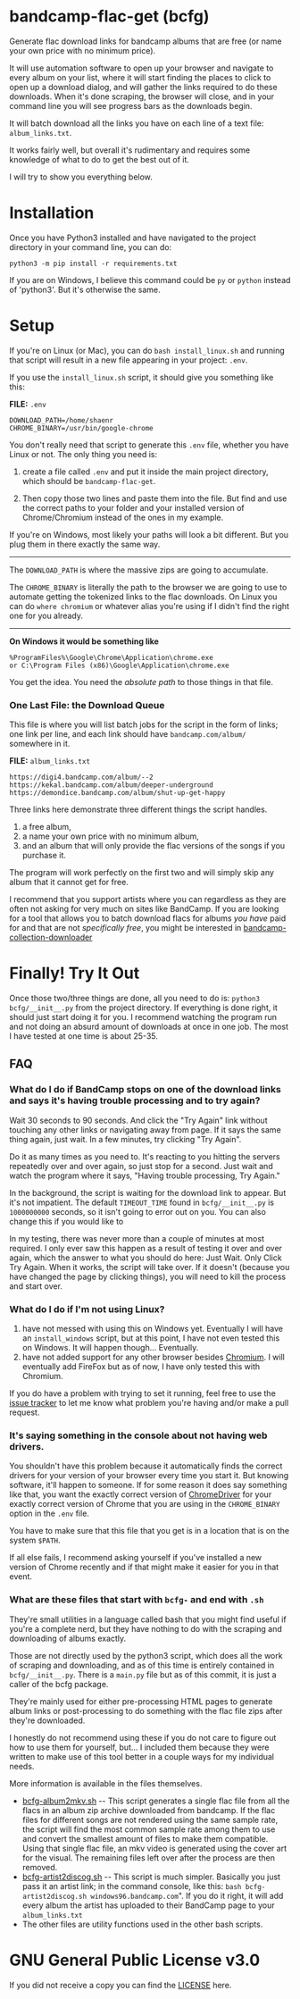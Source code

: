 # bandcamp-flac-get (bcfg)
Generate flac download links for bandcamp albums that are free (or name your own price with no minimum price).

It will use automation software to open up your browser and navigate to every album on your list, where it will start finding the places to click to open up a download dialog, and will gather the links required to do these downloads. When it's done scraping, the browser will close, and in your command line you will see progress bars as the downloads begin.

It will batch download all the links you have on each line of a text file: `album_links.txt`.

It works fairly well, but overall it's rudimentary and requires some knowledge of what to do to get the best out of it.

I will try to show you everything below.

# Installation
Once you have Python3 installed and have navigated to the project directory in your command line, you can do:

```
python3 -m pip install -r requirements.txt
```


If you are on Windows, I believe this command could be `py` or `python` instead of 'python3'. But it's otherwise the same.

# Setup

If you're on Linux (or Mac), you can do `bash install_linux.sh` and running that script 
will result in a new 
file appearing in your project: `.env`.

If you use the `install_linux.sh` script, it should give you something like this:

**FILE:** `.env`

```dotenv
DOWNLOAD_PATH=/home/shaenr
CHROME_BINARY=/usr/bin/google-chrome
```

You don't really need that script to generate this `.env` file, whether you have Linux or not. The only thing you need is:

1) create a file 
called `.env` and put it inside the main project directory, which should be `bandcamp-flac-get`. 

2) Then copy those two lines and paste them into the file. But find and use the correct paths to your folder and your installed version of Chrome/Chromium instead of the ones in my example.

If you're on Windows, most likely your paths will look a bit different. But you plug them in there exactly the same way.

---

The `DOWNLOAD_PATH` is where the massive zips are going to accumulate.

The `CHROME_BINARY` is literally the path to the browser we are going to use to automate getting the tokenized links to the flac downloads.
On Linux you can do `where chromium` or whatever alias you're using if I didn't find the right one for you already. 

---

**On Windows it would be something like**

    %ProgramFiles%\Google\Chrome\Application\chrome.exe
    or C:\Program Files (x86)\Google\Application\chrome.exe

You get the idea. You need the *absolute path* to those things in that file.

### One Last File: the Download Queue

This file is where you will list batch jobs for the script in the form of links; one link per line, and each 
link should have `bandcamp.com/album/` somewhere in it.

**FILE:** `album_links.txt`

```
https://digi4.bandcamp.com/album/--2
https://kekal.bandcamp.com/album/deeper-underground
https://demondice.bandcamp.com/album/shut-up-get-happy

```

Three links here demonstrate three different things the script handles.

1) a free album, 
2) a name your own price with no minimum album, 
3) and an album that will only provide the flac versions of the songs if you purchase it. 

The program will work perfectly on the first two and will simply skip any album that it cannot get for free.

I recommend that you support artists where you can regardless as they are often not asking for very much on sites 
like BandCamp. If you are looking for a 
tool that allows you to batch download flacs for albums *you have* paid for and that are not *specifically free*, 
you might be interested in [bandcamp-collection-downloader](https://github.com/Ezwen/bandcamp-collection-downloader)

# Finally! Try It Out

Once those two/three things are done, all you need to do is: `python3 bcfg/__init__.py` from the project directory. If everything is done right, it should just start doing it for you.
I recommend watching the program run and not doing an absurd amount of downloads at once in one job. The most I have tested at one time is about 25-35.

## FAQ

### What do I do if BandCamp stops on one of the download links and says it's having trouble processing and to try again?
Wait 30 seconds to 90 seconds. And click the "Try Again" link without touching any other links or navigating away from page.
If it says the same thing again, just wait. In a few minutes, try clicking "Try Again". 

Do it as many times as you need to. It's reacting to you hitting the servers repeatedly over and over again, 
so just stop for a second. Just wait and watch the program where it says, "Having trouble processing, Try Again."

In the background, the script is waiting for the download link to appear. But it's not impatient. The 
default `TIMEOUT_TIME` found in `bcfg/__init__.py` is `1000000000` seconds, so it isn't going to error out on you. 
You can also change this if you would like to

In my testing, there was never more than a couple of minutes at most required. I only ever saw this happen as a result 
of testing it over and over again, which the answer to what you should do here: Just Wait. Only Click Try Again. 
When it works, the script will take over. If it doesn't (because you have changed the page by clicking things), 
you will need to kill the process and start over. 

### What do I do if I'm not using Linux?

1) have not messed with using this on Windows yet. Eventually I will have an `install_windows` script, but at this point, I have not even tested this on Windows. It will happen though... Eventually.   
2) have not added support for any other browser besides [Chromium](https://www.chromium.org/getting-involved/download-chromium/). I will eventually add FireFox but as of now, I have only tested this with Chromium.

If you do have a problem with trying to set it running, feel free to use the [issue tracker](https://github.com/shaenr/bandcamp-flac-get/issues) to let me know what problem you're having and/or make a pull request.

### It's saying something in the console about not having web drivers.

You shouldn't have this problem because it automatically finds the correct drivers for your version of your 
browser every time you start it. But knowing software, it'll happen to someone. If for some reason it does 
say something like that, you want the exactly correct version of [ChromeDriver](https://chromedriver.chromium.org/downloads) 
for your exactly correct version of Chrome that you are using in the `CHROME_BINARY` option in the `.env` file.

You have to make sure that this file that you get is in a location that is on the system `$PATH`.

If all else fails, I recommend asking yourself if you've installed a new version of Chrome recently and if that might
make it easier for you in that event.

### What are these files that start with `bcfg-` and end with `.sh`
They're small utilities in a language called bash that you might find useful if you're a complete nerd, but 
they have nothing to do with the scraping and downloading of albums exactly.

Those are not directly used by the python3 script, which does all the work of scraping and downloading, and as of this time is entirely contained in `bcfg/__init__.py`.
There is a `main.py` file but as of this commit, it is just a caller of the bcfg package.

They're mainly used for either pre-processing HTML pages to generate album links or post-processing 
to do something with the flac file zips after they're downloaded.

I honestly do not recommend using these if you do 
not care to figure out how to use them for yourself, but... 
I included them because they were written to make use of this tool better in a couple ways for my individual needs.

More information is available in the files themselves.

- [bcfg-album2mkv.sh](https://github.com/shaenr/bandcamp-flac-get/blob/main/bcfg-album2mkv.sh) -- This script generates a single flac file from all the flacs in an album zip archive downloaded from bandcamp.
If the flac files for different songs are not rendered using the same sample rate, the script will find the most
common sample rate among them to use and convert the smallest amount of files to make them compatible.
Using that single flac file, an mkv video is generated using the cover art for the visual. The remaining files
left over after the process are then removed.
- [bcfg-artist2discog.sh](https://github.com/shaenr/bandcamp-flac-get/blob/main/bcfg-artist2discog.sh) -- This script is much simpler. Basically you just pass it an artist link; in the command console, like this: `bash bcfg-artist2discog.sh windows96.bandcamp.com`". If you do it right, it will add every album the artist has uploaded to their BandCamp page to your `album_links.txt`
- The other files are utility functions used in the other bash scripts.

# GNU General Public License v3.0

If you did not receive a copy you can find the [LICENSE](https://github.com/shaenr/bandcamp-flac-get/blob/main/LICENSE) here. 